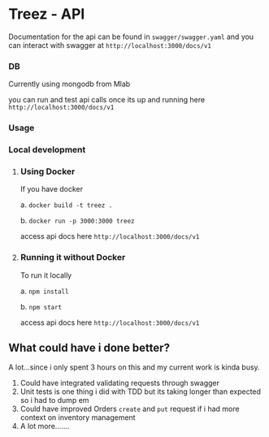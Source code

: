 # Treez - API

Documentation for the api can be found in `swagger/swagger.yaml` and you can interact with swagger at `http://localhost:3000/docs/v1`

### DB
Currently using mongodb from Mlab

you can run and test api calls once its up and running here `http://localhost:3000/docs/v1`

### Usage

### Local development

1. ### Using Docker
    If you have docker
    
    a. `docker build -t treez .`

    b. `docker run -p 3000:3000 treez`

    access api docs here `http://localhost:3000/docs/v1`

2. ### Running it without Docker
    To run it locally

    a. `npm install`

    b. `npm start`

    access api docs here `http://localhost:3000/docs/v1`

## What could have i done better?
A lot...since i only spent 3 hours on this and my current work is kinda busy.

1. Could have integrated validating requests through swagger
2. Unit tests is one thing i did with TDD but its taking longer than expected so i had to dump em
3. Could have improved Orders `create` and `put` request if i had more context on inventory management
4. A lot more.......

